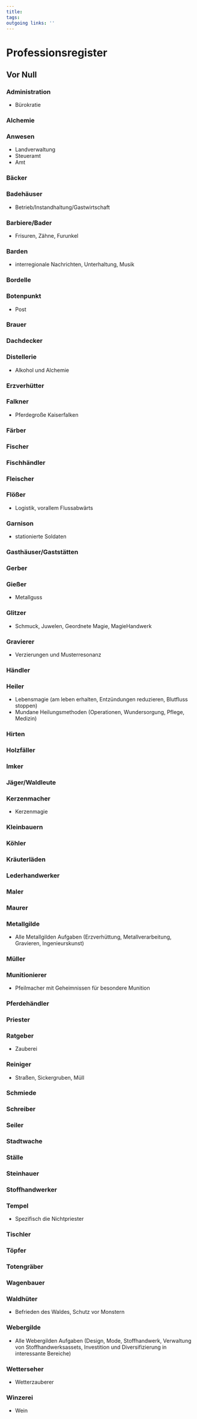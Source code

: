 ```yaml
---
title:   
tags:   
outgoing links: ''  
---
```

# Professionsregister
## Vor Null
### Administration  

* Bürokratie

### Alchemie
### Anwesen
* Landverwaltung
* Steueramt
* Amt
### Bäcker
### Badehäuser
* Betrieb/Instandhaltung/Gastwirtschaft
### Barbiere/Bader
* Frisuren, Zähne, Furunkel
### Barden
* interregionale Nachrichten, Unterhaltung, Musik
### Bordelle
### Botenpunkt
* Post
### Brauer
### Dachdecker
### Distellerie
* Alkohol und Alchemie
### Erzverhütter
### Falkner
* Pferdegroße Kaiserfalken
### Färber
### Fischer
### Fischhändler
### Fleischer
### Flößer
* Logistik, vorallem Flussabwärts
### Garnison
* stationierte Soldaten
### Gasthäuser/Gaststätten
### Gerber
### Gießer
* Metallguss
### Glitzer
* Schmuck, Juwelen, Geordnete Magie, MagieHandwerk
### Gravierer
* Verzierungen und Musterresonanz
### Händler
### Heiler
* Lebensmagie (am leben erhalten, Entzündungen reduzieren, Blutfluss stoppen)
* Mundane Heilungsmethoden (Operationen, Wundersorgung, Pflege, Medizin)
### Hirten
### Holzfäller
### Imker
### Jäger/Waldleute
### Kerzenmacher
* Kerzenmagie
### Kleinbauern
### Köhler
### Kräuterläden
### Lederhandwerker
### Maler
### Maurer
### Metallgilde
* Alle Metallgilden Aufgaben (Erzverhüttung, Metallverarbeitung, Gravieren, Ingenieurskunst)
### Müller
### Munitionierer
* Pfeilmacher mit Geheimnissen für besondere Munition
### Pferdehändler
### Priester
### Ratgeber 
* Zauberei
### Reiniger
* Straßen, Sickergruben, Müll
### Schmiede
### Schreiber
### Seiler
### Stadtwache
### Ställe
### Steinhauer
### Stoffhandwerker
### Tempel
* Spezifisch die Nichtpriester
### Tischler
### Töpfer
### Totengräber
### Wagenbauer
### Waldhüter
* Befrieden des Waldes, Schutz vor Monstern
### Webergilde
* Alle Webergilden Aufgaben (Design, Mode, Stoffhandwerk, Verwaltung von Stoffhandwerksassets, Investition und Diversifizierung in interessante Bereiche)
### Wetterseher
* Wetterzauberer
### Winzerei
* Wein